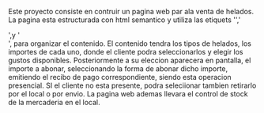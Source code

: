 Este proyecto consiste en contruir un pagina web par ala venta de helados.
La pagina esta estructurada con html semantico y utiliza las etiquets '<heaade>','<main>',y '<footer>', para organizar el contenido.
El contenido tendra los tipos de helados, los importes de cada uno, donde el cliente podra seleccionarlos y elegir los gustos disponibles.
Posteriormente a su eleccion aparecera en pantalla, el importe a abonar, seleccionando la forma de abonar dicho importe, emitiendo el recibo de pago correspondiente, siendo esta operacion presencial.
SI el cliente no esta presente, podra seleciionar tambien retirarlo por el local o por envio. 
La pagina web ademas llevara el control de stock de la mercaderia en el local.
 